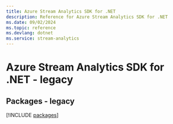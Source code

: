 ```yaml
---
title: Azure Stream Analytics SDK for .NET
description: Reference for Azure Stream Analytics SDK for .NET
ms.date: 09/02/2024
ms.topic: reference
ms.devlang: dotnet
ms.service: stream-analytics
---
```

# Azure Stream Analytics SDK for .NET - legacy
## Packages - legacy
[!INCLUDE [packages](stream-analytics-index.md)]